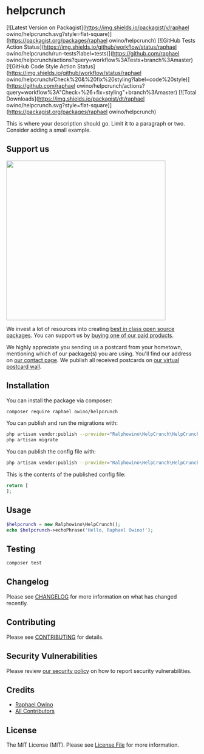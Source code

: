 # helpcrunch

[![Latest Version on Packagist](https://img.shields.io/packagist/v/raphael owino/helpcrunch.svg?style=flat-square)](https://packagist.org/packages/raphael owino/helpcrunch)
[![GitHub Tests Action Status](https://img.shields.io/github/workflow/status/raphael owino/helpcrunch/run-tests?label=tests)](https://github.com/raphael owino/helpcrunch/actions?query=workflow%3ATests+branch%3Amaster)
[![GitHub Code Style Action Status](https://img.shields.io/github/workflow/status/raphael owino/helpcrunch/Check%20&%20fix%20styling?label=code%20style)](https://github.com/raphael owino/helpcrunch/actions?query=workflow%3A"Check+%26+fix+styling"+branch%3Amaster)
[![Total Downloads](https://img.shields.io/packagist/dt/raphael owino/helpcrunch.svg?style=flat-square)](https://packagist.org/packages/raphael owino/helpcrunch)


This is where your description should go. Limit it to a paragraph or two. Consider adding a small example.

## Support us

[<img src="https://github-ads.s3.eu-central-1.amazonaws.com/package-helpcrunch-laravel.jpg?t=1" width="419px" />](https://spatie.be/github-ad-click/package-helpcrunch-laravel)

We invest a lot of resources into creating [best in class open source packages](https://spatie.be/open-source). You can support us by [buying one of our paid products](https://spatie.be/open-source/support-us).

We highly appreciate you sending us a postcard from your hometown, mentioning which of our package(s) you are using. You'll find our address on [our contact page](https://spatie.be/about-us). We publish all received postcards on [our virtual postcard wall](https://spatie.be/open-source/postcards).

## Installation

You can install the package via composer:

```bash
composer require raphael owino/helpcrunch
```

You can publish and run the migrations with:

```bash
php artisan vendor:publish --provider="Ralphowino\HelpCrunch\HelpCrunchServiceProvider" --tag="helpcrunch-migrations"
php artisan migrate
```

You can publish the config file with:
```bash
php artisan vendor:publish --provider="Ralphowino\HelpCrunch\HelpCrunchServiceProvider" --tag="helpcrunch-config"
```

This is the contents of the published config file:

```php
return [
];
```

## Usage

```php
$helpcrunch = new Ralphowino\HelpCrunch();
echo $helpcrunch->echoPhrase('Hello, Raphael Owino!');
```

## Testing

```bash
composer test
```

## Changelog

Please see [CHANGELOG](CHANGELOG.md) for more information on what has changed recently.

## Contributing

Please see [CONTRIBUTING](.github/CONTRIBUTING.md) for details.

## Security Vulnerabilities

Please review [our security policy](../../security/policy) on how to report security vulnerabilities.

## Credits

- [Raphael Owino](https://github.com/Ralphowino)
- [All Contributors](../../contributors)

## License

The MIT License (MIT). Please see [License File](LICENSE.md) for more information.
